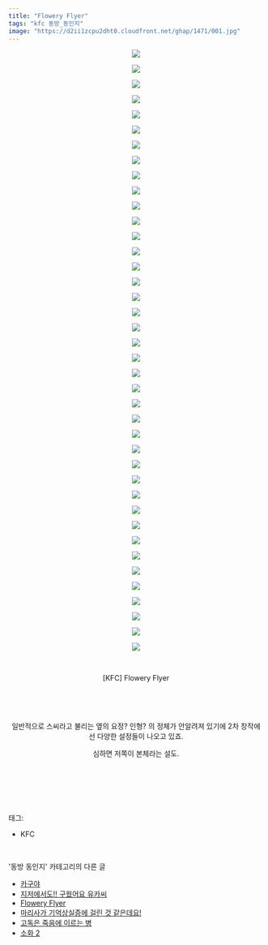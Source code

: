```yaml
---
title: "Flowery Flyer"
tags: "kfc 동방_동인지"
image: "https://d2ii1zcpu2dht0.cloudfront.net/ghap/1471/001.jpg"
---
```

<div class="article">
<p style="text-align: center; clear: none; float: none;"><img src="{{ site.imgserver9 }}/ghap/1471/001.jpg"/></p>
<p style="text-align: center; clear: none; float: none;"><img src="{{ site.imgserver9 }}/ghap/1471/002.jpg"/></p>
<p style="text-align: center; clear: none; float: none;"><img src="{{ site.imgserver9 }}/ghap/1471/003.jpg"/></p>
<p style="text-align: center; clear: none; float: none;"><img src="{{ site.imgserver9 }}/ghap/1471/004.jpg"/></p>
<p style="text-align: center; clear: none; float: none;"><img src="{{ site.imgserver9 }}/ghap/1471/005.jpg"/></p>
<p style="text-align: center; clear: none; float: none;"><img src="{{ site.imgserver9 }}/ghap/1471/006.jpg"/></p>
<p style="text-align: center; clear: none; float: none;"><img src="{{ site.imgserver9 }}/ghap/1471/007.jpg"/></p>
<p style="text-align: center; clear: none; float: none;"><img src="{{ site.imgserver9 }}/ghap/1471/008.jpg"/></p>
<p style="text-align: center; clear: none; float: none;"><img src="{{ site.imgserver9 }}/ghap/1471/009.jpg"/></p>
<p style="text-align: center; clear: none; float: none;"><img src="{{ site.imgserver9 }}/ghap/1471/010.jpg"/></p>
<p style="text-align: center; clear: none; float: none;"><img src="{{ site.imgserver9 }}/ghap/1471/011.jpg"/></p>
<p style="text-align: center; clear: none; float: none;"><img src="{{ site.imgserver9 }}/ghap/1471/012.jpg"/></p>
<p style="text-align: center; clear: none; float: none;"><img src="{{ site.imgserver9 }}/ghap/1471/013.jpg"/></p>
<p style="text-align: center; clear: none; float: none;"><img src="{{ site.imgserver9 }}/ghap/1471/014.jpg"/></p>
<p style="text-align: center; clear: none; float: none;"><img src="{{ site.imgserver9 }}/ghap/1471/015.jpg"/></p>
<p style="text-align: center; clear: none; float: none;"><img src="{{ site.imgserver9 }}/ghap/1471/016.jpg"/></p>
<p style="text-align: center; clear: none; float: none;"><img src="{{ site.imgserver9 }}/ghap/1471/017.jpg"/></p>
<p style="text-align: center; clear: none; float: none;"><img src="{{ site.imgserver9 }}/ghap/1471/018.jpg"/></p>
<p style="text-align: center; clear: none; float: none;"><img src="{{ site.imgserver9 }}/ghap/1471/019.jpg"/></p>
<p style="text-align: center; clear: none; float: none;"><img src="{{ site.imgserver9 }}/ghap/1471/020.jpg"/></p>
<p style="text-align: center; clear: none; float: none;"><img src="{{ site.imgserver9 }}/ghap/1471/021.jpg"/></p>
<p style="text-align: center; clear: none; float: none;"><img src="{{ site.imgserver9 }}/ghap/1471/022.jpg"/></p>
<p style="text-align: center; clear: none; float: none;"><img src="{{ site.imgserver9 }}/ghap/1471/023.jpg"/></p>
<p style="text-align: center; clear: none; float: none;"><img src="{{ site.imgserver9 }}/ghap/1471/024.jpg"/></p>
<p style="text-align: center; clear: none; float: none;"><img src="{{ site.imgserver9 }}/ghap/1471/025.jpg"/></p>
<p style="text-align: center; clear: none; float: none;"><img src="{{ site.imgserver9 }}/ghap/1471/026.jpg"/></p>
<p style="text-align: center; clear: none; float: none;"><img src="{{ site.imgserver9 }}/ghap/1471/027.jpg"/></p>
<p style="text-align: center; clear: none; float: none;"><img src="{{ site.imgserver9 }}/ghap/1471/028.jpg"/></p>
<p style="text-align: center; clear: none; float: none;"><img src="{{ site.imgserver9 }}/ghap/1471/029.jpg"/></p>
<p style="text-align: center; clear: none; float: none;"><img src="{{ site.imgserver9 }}/ghap/1471/030.jpg"/></p>
<p style="text-align: center; clear: none; float: none;"><img src="{{ site.imgserver9 }}/ghap/1471/031.jpg"/></p>
<p style="text-align: center; clear: none; float: none;"><img src="{{ site.imgserver9 }}/ghap/1471/032.jpg"/></p>
<p style="text-align: center; clear: none; float: none;"><img src="{{ site.imgserver9 }}/ghap/1471/033.jpg"/></p>
<p style="text-align: center; clear: none; float: none;"><img src="{{ site.imgserver9 }}/ghap/1471/034.jpg"/></p>
<p style="text-align: center; clear: none; float: none;"><img src="{{ site.imgserver9 }}/ghap/1471/035.jpg"/></p>
<p style="text-align: center; clear: none; float: none;"><img src="{{ site.imgserver9 }}/ghap/1471/036.jpg"/></p>
<p style="text-align: center; clear: none; float: none;"><img src="{{ site.imgserver9 }}/ghap/1471/037.jpg"/></p>
<p style="text-align: center; clear: none; float: none;"><img src="{{ site.imgserver9 }}/ghap/1471/038.jpg"/></p>
<p style="text-align: center; clear: none; float: none;"><img src="{{ site.imgserver9 }}/ghap/1471/039.jpg"/></p>
<p style="text-align: center; clear: none; float: none;"><img src="{{ site.imgserver9 }}/ghap/1471/040.jpg"/></p>
<p style="text-align: center; clear: none; float: none;"><br/></p>
<p style="text-align: center; clear: none; float: none;">[KFC] Flowery Flyer</p>
<p style="text-align: center; clear: none; float: none;"><br/></p>
<p style="text-align: center; clear: none; float: none;"><br/></p>
<p style="text-align: center; clear: none; float: none;">일반적으로 스씨라고 불리는 옆의 요정? 인형? 의 정체가 안알려져 있기에 2차 창작에선 다양한 설정들이 나오고 있죠.</p>
<p style="text-align: center; clear: none; float: none;">심하면 저쪽이 본체라는 설도.</p>
<p><br/></p>
<p><br/></p>
</div><br/>
<div class="tagTrail">
<p>태그: </p>
<ul>
<li>KFC</li>
</ul>
</div><br/>
<div class="another">
<p>'동방 동인지' 카테고리의 다른 글</p>
<ul>
<li><a href="/ghap_1473">카구야</a></li>
<li><a href="/ghap_1472">지저에서도!! 구웠어요 유카씨</a></li>
<li><a href="/ghap_1471">Flowery Flyer</a></li>
<li><a href="/ghap_1470">마리사가 기억상실증에 걸린 것 같은데요!</a></li>
<li><a href="/ghap_1469">고독은 죽음에 이르는 병</a></li>
<li><a href="/ghap_1468">소화 2</a></li>
</ul>
</div><br/>
<div class="cb_module cb_fluid">
<div class="cb_wrt cb_profile">
</div><!-- commentList close -->
</div><br/>
